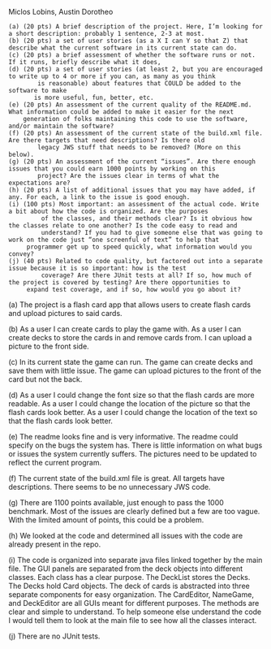 Miclos Lobins, Austin Dorotheo


    (a) (20 pts) A brief description of the project. Here, I’m looking for a short description: probably 1 sentence, 2-3 at most.
    (b) (20 pts) a set of user stories (as a X I can Y so that Z) that describe what the current software in its current state can do.
    (c) (20 pts) a brief assessment of whether the software runs or not. If it runs, briefly describe what it does,    
    (d) (20 pts) a set of user stories (at least 2, but you are encouraged to write up to 4 or more if you can, as many as you think
    	    is reasonable) about features that COULD be added to the software to make
    	   is more useful, fun, better, etc.
    (e) (20 pts) An assessment of the current quality of the README.md. What information could be added to make it easier for the next
    	generation of folks maintaining this code to use the software, and/or maintain the software?
    (f) (20 pts) An assessment of the current state of the build.xml file. Are there targets that need descriptions? Is there old
    	    legacy JWS stuff that needs to be removed? (More on this below).
    (g) (20 pts) An assessment of the current “issues”. Are there enough issues that you could earn 1000 points by working on this
    	    project? Are the issues clear in terms of what the expectations are?
    (h) (20 pts) A list of additional issues that you may have added, if any. For each, a link to the issue is good enough.
    (i) (100 pts) Most important: an assessment of the actual code. Write a bit about how the code is organized. Are the purposes
    	     of the classes, and their methods clear? Is it obvious how the classes relate to one another? Is the code easy to read and
    	     understand? If you had to give someone else that was going to work on the code just “one screenful of text” to help that
   	     programmer get up to speed quickly, what information would you convey?
    (j) (40 pts) Related to code quality, but factored out into a separate issue because it is so important: how is the test
    	     coverage? Are there JUnit tests at all? If so, how much of the project is covered by testing? Are there opportunities to
   	     expand test coverage, and if so, how would you go about it?


(a) The project is a flash card app that allows users to create flash cards and upload pictures to said cards.

(b) As a user I can create cards to play the game with. As a user I can create decks to store the cards in and remove cards from. I can upload a picture to the front side.

(c) In its current state the game can run. The game can create decks and save them with little issue. The game can upload pictures to the front of the card but not the back. 

(d) As a user I could change the font size so that the flash cards are more readable. As a user I could change the location of the picture so that the flash cards look better. As a user I could change the location of the text so that the flash cards look better.  

(e) The readme looks fine and is very informative. The readme could specify on the bugs the system has. There is little information on what bugs or issues the system currently suffers. The pictures need to be updated to reflect the current program.

(f) The current state of the build.xml file is great. All targets have descriptions. There seems to be no unnecessary JWS code.

(g) There are 1100 points available, just enough to pass the 1000 benchmark. Most of the issues are clearly defined but a few are too vague. With the limited amount of points, this could be a problem.

(h) We looked at the code and determined all issues with the code are already present in the repo.

(i) The code is organized into separate java files linked together by the main file. The GUI panels are separated from the deck objects into different classes. Each class has a clear purpose. The DeckList stores the Decks. The Decks hold Card objects. The deck of cards is abstracted into three separate components for easy organization. The CardEditor, NameGame, and DeckEditor are all GUIs meant for different purposes. The methods are clear and simple to understand. To help someone else understand the code I would tell them to look at the main file to see how all the classes interact.

(j) There are no JUnit tests.
